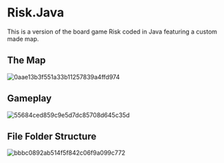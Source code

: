 # Risk.Java
This is a version of the board game Risk coded in Java featuring a custom made map.

## The Map
![0aae13b3f551a33b11257839a4ffd974](https://user-images.githubusercontent.com/42557335/44371076-172d2e80-a4ab-11e8-98bf-1b44fe71960e.png)

## Gameplay
![55684ced859c9e5d7dc85708d645c35d](https://user-images.githubusercontent.com/42557335/44371109-46dc3680-a4ab-11e8-8398-b734c71e6925.png)

## File Folder Structure
![bbbc0892ab514f5f842c06f9a099c772](https://user-images.githubusercontent.com/42557335/44371404-c3234980-a4ac-11e8-950f-e4b8da778b20.png)
